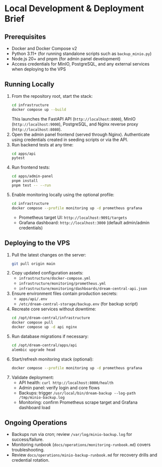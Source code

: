 # Local Development & Deployment Brief

## Prerequisites
- Docker and Docker Compose v2
- Python 3.11+ (for running standalone scripts such as `backup_minio.py`)
- Node.js 20+ and pnpm (for admin panel development)
- Access credentials for MinIO, PostgreSQL, and any external services when deploying to the VPS

## Running Locally
1. From the repository root, start the stack:
   ```bash
   cd infrastructure
   docker compose up --build
   ```
   This launches the FastAPI API (`http://localhost:8000`), MinIO (`http://localhost:9000`), PostgreSQL, and Nginx reverse proxy (`http://localhost:8080`).
2. Open the admin panel frontend (served through Nginx). Authenticate using credentials created in seeding scripts or via the API.
3. Run backend tests at any time:
   ```bash
   cd apps/api
   pytest
   ```
4. Run frontend tests:
   ```bash
   cd apps/admin-panel
   pnpm install
   pnpm test -- --run
   ```
5. Enable monitoring locally using the optional profile:
   ```bash
   cd infrastructure
   docker compose --profile monitoring up -d prometheus grafana
   ```
   - Prometheus target UI: `http://localhost:9091/targets`
   - Grafana dashboard: `http://localhost:3000` (default admin/admin credentials)

## Deploying to the VPS
1. Pull the latest changes on the server:
   ```bash
   git pull origin main
   ```
2. Copy updated configuration assets:
   - `infrastructure/docker-compose.yml`
   - `infrastructure/monitoring/prometheus.yml`
   - `infrastructure/monitoring/dashboards/dream-central-api.json`
3. Ensure environment files contain production secrets:
   - `apps/api/.env`
   - `/etc/dream-central-storage/backup.env` (for backup script)
4. Recreate core services without downtime:
   ```bash
   cd /opt/dream-central/infrastructure
   docker compose pull
   docker compose up -d api nginx
   ```
5. Run database migrations if necessary:
   ```bash
   cd /opt/dream-central/apps/api
   alembic upgrade head
   ```
6. Start/refresh monitoring stack (optional):
   ```bash
   docker compose --profile monitoring up -d prometheus grafana
   ```
7. Validate deployment:
   - API health: `curl http://localhost:8000/health`
   - Admin panel: verify login and core flows
   - Backups: trigger `/usr/local/bin/dream-backup --log-path /tmp/minio-backup.log`
   - Monitoring: confirm Prometheus scrape target and Grafana dashboard load

## Ongoing Operations
- Backups run via cron; review `/var/log/minio-backup.log` for success/failure.
- Monitoring runbook (`docs/operations/monitoring-runbook.md`) covers troubleshooting.
- Review `docs/operations/minio-backup-runbook.md` for recovery drills and credential rotation.

